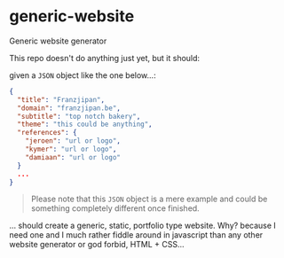 # generic-website
Generic website generator

This repo doesn't do anything just yet, but it should:

given a `JSON` object like the one below...:
```json
{
  "title": "Franzjipan",
  "domain": "franzjipan.be",
  "subtitle": "top notch bakery",
  "theme": "this could be anything",
  "references": {
    "jeroen": "url or logo",
    "kymer": "url or logo",
    "damiaan": "url or logo"
  }
  ...
}
```

> Please note that this `JSON` object is a mere example and could be something completely different once finished.

... should create a generic, static, portfolio type website. Why? because I need one and I much rather fiddle around in javascript than any other website generator or god forbid, HTML + CSS...

